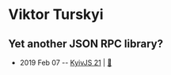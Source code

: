 # Viktor Turskyi

## Yet another JSON RPC library?
- 2019 Feb 07 -- [KyivJS 21](https://www.youtube.com/watch?v=84Y5n32tX5E)  | [:notebook:](https://docs.google.com/presentation/d/1bvlsG5nBEVwMGm7rBh4zmfrGDLUIjpv_t4rxFS2_uMw/edit)  
